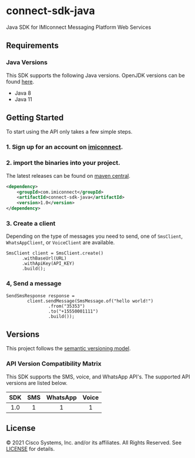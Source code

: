 # connect-sdk-java
Java SDK for IMIconnect Messaging Platform Web Services

## Requirements

### Java Versions

This SDK supports the following Java versions. OpenJDK versions can be found [here](https://adoptium.net).

- Java 8
- Java 11

## Getting Started

To start using the API only takes a few simple steps.

### 1. Sign up for an account on [imiconnect](https://sandbox.imiconnect.io/login).

### 2. import the binaries into your project.
The latest releases can be found on [maven central](https://search.maven.org/search?q=g:com.imiconnect).

```xml
<dependency>
    <groupId>com.imiconnect</groupId>
    <artifactId>connect-sdk-java</artifactId>
    <version>1.0</version>
</dependency>
```

### 3. Create a client
Depending on the type of messages you need to send, one of `SmsClient`, `WhatsAppClient`, or `VoiceClient` are available.

```
SmsClient client = SmsClient.create()
      .withBaseUrl(URL)
      .withApiKey(API_KEY)
      .build();
```

### 4, Send a message
```
SendSmsResponse response =
        client.sendMessage(SmsMessage.of("hello world!")
                .from("35353")
                .to("+15550001111")
                .build());
```

## Versions

This project follows the [semantic versioning model](https://semver.org/).

### API Version Compatibility Matrix

This SDK supports the SMS, voice, and WhatsApp API's. The supported API versions are listed below.

| SDK | SMS | WhatsApp | Voice |
|:---:|:---:|:--------:|:-----:|
| 1.0 | 1 | 1 | 1 |

## License

&copy; 2021 Cisco Systems, Inc. and/or its affiliates. All Rights Reserved. See [LICENSE](LICENSE) for details.
